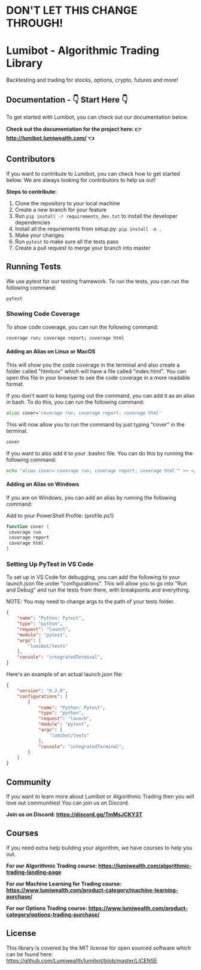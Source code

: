 # DON'T LET THIS CHANGE THROUGH!
# Lumibot - Algorithmic Trading Library

Backtesting and trading for stocks, options, crypto, futures and more!

## Documentation - 👇 Start Here 👇

To get started with Lumibot, you can check out our documentation below.

**Check out the documentation for the project here: 👉 <http://lumibot.lumiwealth.com/> 👈**

## Contributors

If you want to contribute to Lumibot, you can check how to get started below. We are always looking for contributors to help us out!

**Steps to contribute:**

1. Clone the repository to your local machine
2. Create a new branch for your feature
3. Run `pip install -r requirements_dev.txt` to install the developer dependencies
4. Install all the requriements from setup.py: `pip install -e .`
5. Make your changes
6. Run `pytest` to make sure all the tests pass
7. Create a pull request to merge your branch into master

## Running Tests

We use pytest for our testing framework. To run the tests, you can run the following command:

```bash
pytest
```

### Showing Code Coverage

To show code coverage, you can run the following command:

```bash
coverage run; coverage report; coverage html
```

#### Adding an Alias on Linux or MacOS

This will show you the code coverage in the terminal and also create a folder called "htmlcov" which will have a file called "index.html". You can open this file in your browser to see the code coverage in a more readable format.

If you don't want to keep typing out the command, you can add it as an alias in bash. To do this, you can run the following command:

```bash
alias cover='coverage run; coverage report; coverage html'
```

This will now allow you to run the command by just typing "cover" in the terminal.

```bash
cover
```

If you want to also add it to your .bashrc file. You can do this by running the following command:

```bash
echo "alias cover='coverage run; coverage report; coverage html'" >> ~/.bashrc
```

#### Adding an Alias on Windows

If you are on Windows, you can add an alias by running the following command:

Add to your PowerShell Profile: (profile.ps1)

```powershell
function cover { 
 coverage run
 coverage report
 coverage html
}
```

### Setting Up PyTest in VS Code

To set up in VS Code for debugging, you can add the following to your launch.json file under "configurations". This will allow you to go into "Run and Debug" and run the tests from there, with breakpoints and everything.

NOTE: You may need to change args to the path of your tests folder.

```json
{
    "name": "Python: Pytest",
    "type": "python",
    "request": "launch",
    "module": "pytest",
    "args": [
        "lumibot/tests"
    ],
    "console": "integratedTerminal",
}
```

Here's an example of an actual launch.json file:

```json
{
    "version": "0.2.0",
    "configurations": [
        {
            "name": "Python: Pytest",
            "type": "python",
            "request": "launch",
            "module": "pytest",
            "args": [
                "lumibot/tests"
            ],
            "console": "integratedTerminal",
        }
    ]
}
```

## Community

If you want to learn more about Lumibot or Algorithmic Trading then you will love out communities! You can join us on Discord.

**Join us on Discord: <https://discord.gg/TmMsJCKY3T>**

## Courses

If you need extra help building your algorithm, we have courses to help you out.

**For our Algorithmic Trading course: <https://lumiwealth.com/algorithmic-trading-landing-page>**

**For our Machine Learning for Trading course: <https://www.lumiwealth.com/product-category/machine-learning-purchase/>**

**For our Options Trading course: <https://www.lumiwealth.com/product-category/options-trading-purchase/>**

## License

This library is covered by the MIT license for open sourced software which can be found here: <https://github.com/Lumiwealth/lumibot/blob/master/LICENSE>
